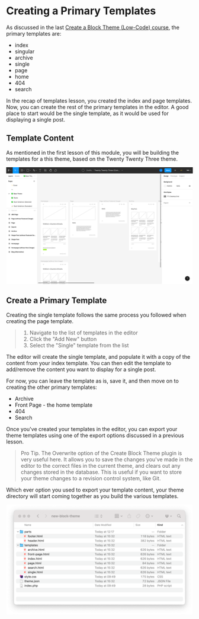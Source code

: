 # Creating a Primary Templates

As discussed in the last [Create a Block Theme (Low-Code) course](https://learn.wordpress.org/create-a-block-theme/), the primary templates are:
- index
- singular
- archive
- single
- page
- home
- 404
- search

In the recap of templates lesson, you created the index and page templates. Now, you can create the rest of the primary templates in the editor. A good place to start would be the single template, as it would be used for displaying a single post.

## Template Content

As mentioned in the first lesson of this module, you will be building the templates for a this theme, based on the Twenty Twenty Three theme.

![Twenty Twenty Three Designs](/images/module-02/lesson-02/twenty-twenty-three-design.png)

## Create a Primary Template

Creating the single template follows the same process you followed when creating the page template.

> 1. Navigate to the list of templates in the editor
> 2. Click the "Add New" button
> 3. Select the "Single" template from the list

The editor will create the single template, and populate it with a copy of the content from your index template. You can then edit the template to add/remove the content you want to display for a single post. 

For now, you can leave the template as is, save it, and then move on to creating the other primary templates:

- Archive
- Front Page - the home template
- 404
- Search

Once you've created your templates in the editor, you can export your theme templates using one of the export options discussed in a previous lesson.

> Pro Tip. The Overwrite option of the Create Block Theme plugin is very useful here. It allows you to save the changes you've made in the editor to the correct files in the current theme, and clears out any changes stored in the database. This is useful if you want to store your theme changes to a revision control system, like Git.

Which ever option you used to export your template content, your theme directory will start coming together as you build the various templates.

![Theme Structure](/images/module-02/lesson-02/block-theme-primary-templates.png)

